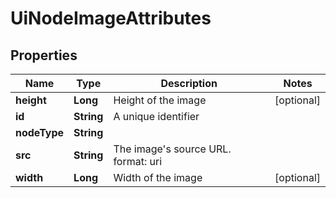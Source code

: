 

# UiNodeImageAttributes


## Properties

Name | Type | Description | Notes
------------ | ------------- | ------------- | -------------
**height** | **Long** | Height of the image |  [optional]
**id** | **String** | A unique identifier | 
**nodeType** | **String** |  | 
**src** | **String** | The image&#39;s source URL.  format: uri | 
**width** | **Long** | Width of the image |  [optional]



